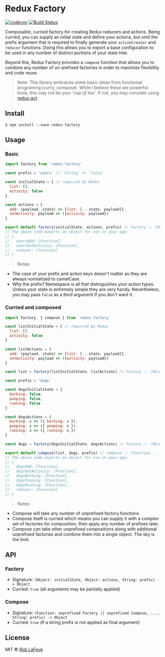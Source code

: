 # Redux Factory

[![codecov](https://codecov.io/gh/roblafeve/redux-factory/branch/master/graph/badge.svg)](https://codecov.io/gh/roblafeve/redux-factory)
[![Build Status](https://travis-ci.org/roblafeve/redux-factory.svg?branch=master)](https://travis-ci.org/roblafeve/redux-factory)

Composable, curried factory for creating Redux reducers and actions. Being curried, you can supply an initial state and define your actions, but omit the prefix argument that is required to finally generate your `actionCreator` and `reducer` functions. Doing this allows you to export a base configuration to be used in any number of distinct portions of your state tree.

Beyond this, Redux Factory provides a `compose` function that allows you to combine any number of un-prefixed factories in order to maximize flexibility and code reuse.

> Note: This library embraces some basic ideas from functional programing (curry, compose). While I believe these are powerful tools, this may not be your _'cup of tea'_. If not, you may consider using [redux-act](https://github.com/pauldijou/redux-act).

## Install

```
$ npm install --save redux-factory
```

## Usage

### Basic
```js
import factory from 'redux-factory'

const prefix = 'users' // `String` or `false`

const initialState = { // required by Redux
  list: [],
  activity: false
}

const actions = {
  add: (payload, state) => {list: [...state, payload]},
  setActivity: payload => ({activity: payload})
}

export default factory(initialState, actions, prefix) // factory :: (Object, Object, String) -> Object
// The above code exports an object for use in your app:
// {
//   usersAdd: [Function],
//   usersSetActivity: [Function],
//   reducer: [Function]
// }
```
> Notes:
- The case of your prefix and action keys doesn't matter as they are always normalized to camelCase.
- Why the prefix? Namespace is all that distinguishes your action types. Unless your state is extremely simple they are very handy. Nevertheless, you may pass `false` as a third argument if you don't want it.

### Curried and composed
```js
import factory, { compose } from 'redux-factory'

const listInitialState = { // required by Redux
  list: [],
  activity: false
}

const listActions = {
  add: (payload, state) => {list: [...state, payload]},
  setActivity: payload => ({activity: payload})
}

const list = factory(listInitialState, listActions) // factory :: (Object, Object) -> Function

const prefix = 'dogs'

const dogsInitialState = {
  barking: false,
  pooping: false,
  running: false
}

const dogsActions = {
  barking: x => ({ barking: x }),
  pooping: x => ({ pooping: x }),
  running: x => ({ running: x })
}

const dogs = factory(dogsInitialState, dogsActions) // factory :: (Object, Object) -> Function

export default compose(list, dogs, prefix) // compose :: (Function, ..., String) -> Object
// The above code exports an object for use in your app:
// {
//   dogsAdd: [Function],
//   dogsSetActivity: [Function],
//   dogsBarking: [Function],
//   dogsPooping: [Function],
//   dogsRunning: [Function],
//   reducer: [Function]
// }
```
> Notes:
- Compose will take any number of unprefixed factory functions
- Compose itself is curried which means you can supply it with a complex set of factories for composition, then apply any number of prefixes later.
- Compose can take other unprefixed compositions along with additional unprefixed factories and combine them into a single object. The sky is the limit.

## API

### Factory
- Signature: `(Object: initialState, Object: actions, String: prefix) -> Object`
- Curried: `true` (all arguments may be partially applied)

### Compose
- Signature: `(Function: unprefixed Factory || unprefixed Compose, ..., String: prefix) -> Object`
- Curried: `true` (if a string prefix is not applied as final argument)

## License

MIT © [Rob LaFeve](https://twitter.com/roblafeve)
